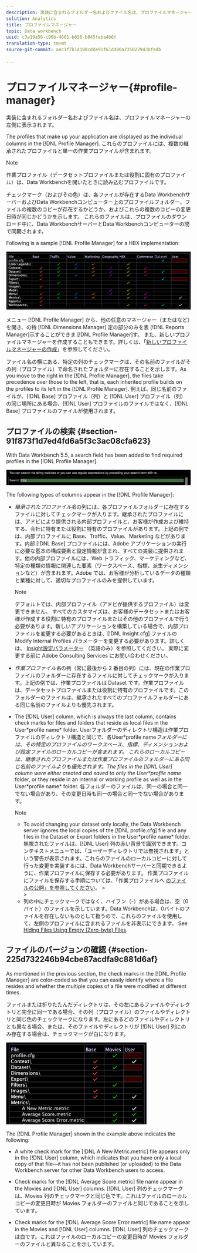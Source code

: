```yaml
---
description: 実装に含まれるフォルダー名およびファイル名は、プロファイルマネージャーの左側に表示されます。
solution: Analytics
title: プロファイルマネージャー
topic: Data workbench
uuid: c3a19a56-c96b-4661-b656-b845feba4b6f
translation-type: tm+mt
source-git-commit: aec1f7b14198cdde91f61d490a235022943bfedb

---
```



# プロファイルマネージャー{#profile-manager}

実装に含まれるフォルダー名およびファイル名は、プロファイルマネージャーの左側に表示されます。

The profiles that make up your application are displayed as the individual columns in the [!DNL Profile Manager]. これらのプロファイルには、複数の継承されたプロファイルと単一の作業プロファイルが含まれます。

>[!NOTE]
>
>作業プロファイル（データセットプロファイルまたは役割に固有のプロファイル）は、Data Workbenchを開いたときに読み込むプロファイルです。

チェックマーク（およびその色）は、各ファイルが存在するData WorkbenchサーバーおよびData Workbenchコンピューター上のプロファイルフォルダー、ファイルの複数のコピーが存在するかどうか、およびこれらの複数のコピーの変更日時が同じかどうかを示します。 これらのファイルは、プロファイルのダウンロード中に、Data WorkbenchサーバーとData Workbenchコンピューターの間で同期されます。

Following is a sample [!DNL Profile Manager] for a HBX implementation:

![](assets/client-prof.png)

メニュー [!DNL Profile Manager] から、他の任意のマネージャー（またはなど）を開き、の特 [!DNL Dimensions Manager] 定の部分のみを表 [!DNL Reports Manager]示することができま [!DNL Profile Manager]す。 また、新しいプロファイルマネージャーを作成することもできます。詳しくは、「[新しいプロファイルマネージャーの作成](../../../../home/c-get-started/c-intf-anlys-ftrs/c-cstm-prof-files-mgrs/c-new-prof-mgrs.md#concept-0021e006523e4d538aaa16322731d9d3)」を参照してください。

ファイル名の横にある、特定の列のチェックマークは、その名前のファイルがその列（プロファイル）で命名されたフォルダーに存在することを示します。As you move to the right in the [!DNL Profile Manager], the files take precedence over those to the left, that is, each inherited profile builds on the profiles to its left in the [!DNL Profile Manager]. 例えば、同じ名前のファイルが、[!DNL Base] プロファイル（列）と [!DNL User] プロファイル（列）の同じ場所にある場合、[!DNL User] プロファイルのファイルではなく、[!DNL Base] プロファイルのファイルが使用されます。

## プロファイルの検索 {#section-91f873f1d7ed4fd6a5f3c3ac08cfa623}

With Data Workbench 5.5, a search field has been added to find required profiles in the [!DNL Profile Manager].

![](assets/client-prof2.png)

The following types of columns appear in the [!DNL Profile Manager]:

* *継承されたプロファイル名*&#x200B;の列には、各プロファイルフォルダーに存在するファイルに対してチェックマークが入ります。継承されたプロファイルには、アドビにより提供される内部プロファイルと、お客様が作成および維持する、会社に特有または役割に特有のプロファイルがあります。上記の例では、内部プロファイルに Base、Traffic、Value、Marketing などがあります。内部 [!DNL Base] プロファイルには、Adobe アプリケーションの実行に必要な基本の構成要素と設定情報が含まれ、すべての実装に提供されます。他の内部プロファイルには、Web トラフィック、マーケティングなど、特定の種類の情報に関連した要素（ワークスペース、指標、派生ディメンションなど）が含まれます。Adobe では、お客様が分析しているデータの種類と業種に対して、適切なプロファイルのみを提供しています。

   >[!NOTE]
   >
   >デフォルトでは、内部プロファイル（アドビが提供するプロファイル）は変更できません。 すべてのカスタマイズは、お客様のデータセットまたはお客様が作成する役割に特有のプロファイルまたはその他のプロファイルで行う必要があります。新しいアプリケーションを構築している場合で、内部プロファイルを変更する必要があるときは、[!DNL Insight.cfg] ファイルの Modify Internal Profiles パラメーターを変更する必要があります。詳しくは、 [Insight設定パラメーター](../../../../home/c-get-started/c-insght-config-param.md#concept-14da97d0756348e885c08ca9e866074b) （英語のみ）を参照してください。 実際に変更する前に Adobe Consulting Services にお問い合わせください。

* *作業プロファイル名*&#x200B;の列（常に最後から 2 番目の列）には、現在の作業プロファイルのフォルダーに存在するファイルに対してチェックマークが入ります。上記の例では、作業プロファイルは Dataset です。作業プロファイルは、データセットプロファイルまたは役割に特有のプロファイルです。このフォルダーのファイルは、継承されたすべてのプロファイルフォルダーにある同じ名前のファイルよりも優先されます。
* The [!DNL User] column, which is always the last column, contains check marks for files and folders that reside as local files in the User\*profile name* folder. Userフォルダーのディレクトリ構造は作業プロファイルのディレクトリ構造と同じで、各User\*profile name*フォルダーには、その特定のプロファイルのワークスペース、指標、ディメンションおよび設定ファイルのローカルコピーが含まれます。 これらのローカルコピーは、継承されたプロファイルまたは作業プロファイルのフォルダーにある同じ名前のファイルよりも優先されます。The files in the [!DNL User] column were either created and saved to only the User\*profile name* folder, or they reside in an internal or working profile as well as in the User\*profile name* folder. 各フォルダーのファイルは、同一の場合と同一でない場合があり、その変更日時も同一の場合と同一でない場合があります。

   >[!NOTE]
   >
   >
   >    
   >    
   >    * To avoid changing your dataset only locally, the Data Workbench server ignores the local copies of the [!DNL profile.cfg] file and any files in the Dataset or Export folders in the User\*profile name* folder. 無視されたファイルは、[!DNL User] 列の赤い背景で識別できます。コンテキストメニューでは、「ユーザーディレクトリでは無視されます」という警告が表示されます。これらのファイルのローカルコピーに対して行った変更を実装するには、Data Workbenchサーバーと同期できるように、作業プロファイルに保存する必要があります。 作業プロファイルにファイルを保存する手順については、「作業プロファイルへ [のファイルの公開」を参照してください](../../../../home/c-get-started/c-admin-intrf/c-prof-mgr/t-pub-files-wkg-prof.md#task-a0106e010c834d16bd60eef4721b6af9)。
      >    
      >    
   * 列の中にチェックマークではなく、ハイフン（-）がある場合は、空（0 バイト）のファイルを示しています。Data Workbenchは、0バイトのファイルを存在しないものとして扱うので、これらのファイルを使用して、左側のプロファイルに含まれるファイルを非表示にできます。 See [Hiding Files Using Empty (Zero-byte) Files](../../../../home/c-get-started/c-admin-intrf/c-prof-mgr/c-empty-files.md#concept-e776fac9e5904bed8c13b9d5eb17c491).


## ファイルのバージョンの確認 {#section-225d732246b94cbe87acdfa9c881d6af}

As mentioned in the previous section, the check marks in the [!DNL Profile Manager] are color-coded so that you can easily identify where a file resides and whether the multiple copies of a file were modified at different times.

ファイルまたは折りたたんだディレクトリは、その左にあるファイルやディレクトリと完全に同一である場合、その列（プロファイル）のファイルやディレクトリと同じ色のチェックマークになります。左にあるどのファイルやディレクトリとも異なる場合、または、そのファイルやディレクトリが [!DNL User] 列にのみ存在する場合は、チェックマークが白になります。

![](assets/vis_ProfMgr_LocalFiles.png)

The [!DNL Profile Manager] shown in the example above indicates the following:

* A white check mark for the [!DNL A New Metric.metric] file appears only in the [!DNL User] column, which indicates that you have only a local copy of that file—it has not been published (or uploaded) to the Data Workbench server for other Data Workbench users to access.

* Check marks for the [!DNL Average Score.metric] file name appear in the Movies and [!DNL User] columns. [!DNL User] 列のチェックマークは、Movies 列のチェックマークと同じ色です。これはファイルのローカルコピーの変更日時が Movies フォルダーのファイルと同じであることを示しています。

* Check marks for the [!DNL Average Score Error.metric] file name appear in the Movies and [!DNL User] columns. [!DNL User] 列のチェックマークは白です。これはファイルのローカルコピーの変更日時が Movies フォルダーのファイルと異なることを示しています。

